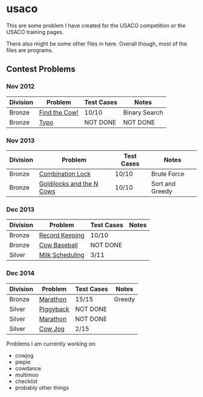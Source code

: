 # usaco

This are some problem I have created for the USACO competition or the USACO training pages. 

There also might be some other files in here. Overall though, most of the files are programs. 

## Contest Problems

### Nov 2012
| Division | Problem | Test Cases | Notes |
|------------|------------|-------------|---------------|
| Bronze | [Find the Cow!] | 10/10 | Binary Search |
| Bronze | [Typo] | NOT DONE | NOT DONE | 

### Nov 2013
| Division | Problem | Test Cases | Notes |
|------------|------------|-------------|---------------|
| Bronze | [Combination Lock] | 10/10 | Brute Force | 
| Bronze | [Goldilocks and the N Cows] | 10/10 | Sort and Greedy |  

### Dec 2013

| Division | Problem | Test Cases | Notes |
|------------|------------|-------------|---------------|
| Bronze | [Record Keeping] | 10/10 | |
| Bronze | [Cow Baseball] | NOT DONE |  | 
| Silver | [Milk Scheduling] | 3/11 | | 

### Dec 2014
| Division | Problem | Test Cases | Notes |
|------------|------------|-------------|---------------|
| Bronze | [Marathon] | 15/15 | Greedy |
| Silver | [Piggyback] | NOT DONE | | 
| Silver | [Marathon][1] | NOT DONE | |
| Silver | [Cow Jog] | 2/15 | |


Problems I am currently working on:
* cowjog
* piepie
* cowdance
* multimoo
* checklist
* probably other things

[Find the Cow!]: /contest/nov12/bronze/cowfind/cowfind.cpp
[Typo]: /contest/nov12/bronze/typo/typo.cpp
[Combination Lock]: /contest/nov13/bronze/combo/combo.cpp
[Goldilocks and the N Cows]: /contest/nov13/bronze/milktemp/milktemp.cpp
[Record Keeping]: /contest/dec13/bronze/records/records.cpp 
[Cow Baseball]: /contest/dec13/bronze/baseball/baseball.cpp
[Milk Scheduling]: /contest/dec13/silver/msched/msched.cpp
[Marathon]: /contest/dec14/bronze/marathon/marathon.c
[Piggyback]: /contest/dec14/silver/piggyback/piggyback.cpp
[1]: /contest/dec14/silver/marathon/marathon.cpp
[Cow Jog]: /contest/dec14/silver/cowjog/cowjog.cpp


